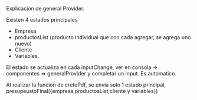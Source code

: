 Explicacion de general Provider.

Existen 4 estados principales
 - Empresa
 - productosList (producto individual que con cada agregar, se agrega uno nuevo)
 - Cliente
 - Variables.

El estado se actualiza en cada inputChange, ver en consola => componentes => generalProvider y completar un input. Es automatico.

Al realizar la funcion de cretePdf, se envia solo 1 estado principal, presupeustoFinal({empresa,productosList,cliente y variables})